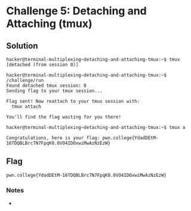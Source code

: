 # Challenge 5: Detaching and Attaching (tmux)

## Solution

```
hacker@terminal-multiplexing~detaching-and-attaching-tmux:~$ tmux
[detached (from session 0)]
```

```
hacker@terminal-multiplexing~detaching-and-attaching-tmux:~$ /challenge/run
Found detached tmux session: 0
Sending flag to your tmux session...

Flag sent! Now reattach to your tmux session with:
  tmux attach

You'll find the flag waiting for you there!
```

```
hacker@terminal-multiplexing~detaching-and-attaching-tmux:~$ tmux a
```

```
Congratulations, here is your flag: pwn.college{YdadDEtM-16TDQBLBrc7N7FpqK0.0VO4IDOxwiMwAzNzEzW}
```
## Flag
`pwn.college{YdadDEtM-16TDQBLBrc7N7FpqK0.0VO4IDOxwiMwAzNzEzW}`
### Notes
-